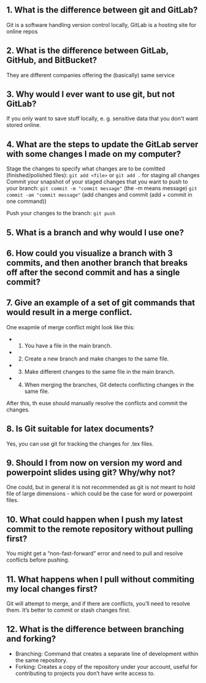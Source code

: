 ## 1.	What is the difference between git and GitLab? 
Git is a software handling version control locally, GitLab is a hosting site for online repos 

## 2.	What is the difference between GitLab, GitHub, and BitBucket?  
They are different companies offering the (basically) same service

## 3.	Why would I ever want to use git, but not GitLab?  
If you only want to save stuff locally, e. g. sensitive data that you don't want stored online. 

## 4.	What are the steps to update the GitLab server with some changes I made on my computer? 
Stage the changes to specify what changes are to be comitted (finished/polished files):
    `git add <file>` or `git add .` for staging all changes
Commit your snapshot of your staged changes that you want to push to your branch:
    `git commit -m "commit message"` (the -m means message)
    `git commit -am "commit message"` (add changes and commit (add + commit in one command))

Push your changes to the branch:
    `git push`

## 5. What is a branch and why would I use one?

## 6. How could you visualize a branch with 3 commits, and then another branch that breaks off after the second commit and has a single commit?


## 7. Give an example of a set of git commands that would result in a merge conflict.
One exapmle of merge conflict might look like this:
* 1. You have a file in the main branch.
* 2. Create a new branch and make changes to the same file.
* 3. Make different changes to the same file in the main branch.
* 4. When merging the branches, Git detects conflicting changes in the same file.

After this, th euse should manually resolve the conflicts and commit the changes.

## 8. Is Git suitable for latex documents?
Yes, you can use git for tracking the changes for .tex files.

## 9. Should I from now on version my word and powerpoint slides using git? Why/why not?
One could, but in general it is not recommended as git is not meant to hold file of large dimensions - which could be the case for word or powerpoint files.

## 10. What could happen when I push my latest commit to the remote repository without pulling first?
You might get a “non-fast-forward” error and need to pull and resolve conflicts before pushing.

## 11. What happens when I pull without commiting my local changes first?
Git will attempt to merge, and if there are conflicts, you’ll need to resolve them. It’s better to commit or stash changes first.

## 12. What is the difference between branching and forking?

* Branching: Command that creates a separate line of development within the same repository.
* Forking: Creates a copy of the repository under your account, useful for contributing to projects you don’t have write access to.
